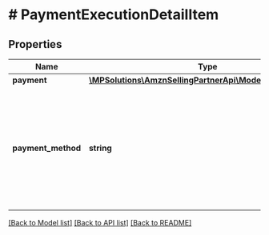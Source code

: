 # # PaymentExecutionDetailItem

## Properties

Name | Type | Description | Notes
------------ | ------------- | ------------- | -------------
**payment** | [**\MPSolutions\AmznSellingPartnerApi\Models\Orders\Money**](Money.md) |  |
**payment_method** | **string** | A sub-payment method for a COD order.  Possible values:  * COD - Cash On Delivery.  * GC - Gift Card.  * PointsAccount - Amazon Points. |

[[Back to Model list]](../../README.md#models) [[Back to API list]](../../README.md#endpoints) [[Back to README]](../../README.md)
